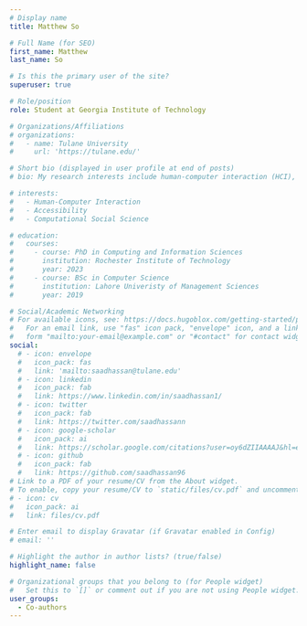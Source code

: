 ```yaml
---
# Display name
title: Matthew So

# Full Name (for SEO)
first_name: Matthew
last_name: So

# Is this the primary user of the site?
superuser: true

# Role/position
role: Student at Georgia Institute of Technology

# Organizations/Affiliations
# organizations:
#   - name: Tulane University
#     url: 'https://tulane.edu/'

# Short bio (displayed in user profile at end of posts)
# bio: My research interests include human-computer interaction (HCI), accessibility, and computational social science.

# interests:
#   - Human-Computer Interaction
#   - Accessibility
#   - Computational Social Science

# education:
#   courses:
#     - course: PhD in Computing and Information Sciences
#       institution: Rochester Institute of Technology
#       year: 2023
#     - course: BSc in Computer Science
#       institution: Lahore Univeristy of Management Sciences
#       year: 2019

# Social/Academic Networking
# For available icons, see: https://docs.hugoblox.com/getting-started/page-builder/#icons
#   For an email link, use "fas" icon pack, "envelope" icon, and a link in the
#   form "mailto:your-email@example.com" or "#contact" for contact widget.
social:
  # - icon: envelope
  #   icon_pack: fas
  #   link: 'mailto:saadhassan@tulane.edu'
  # - icon: linkedin
  #   icon_pack: fab
  #   link: https://www.linkedin.com/in/saadhassan1/
  # - icon: twitter
  #   icon_pack: fab
  #   link: https://twitter.com/saadhassann
  # - icon: google-scholar
  #   icon_pack: ai
  #   link: https://scholar.google.com/citations?user=oy6dZIIAAAAJ&hl=en
  # - icon: github
  #   icon_pack: fab
  #   link: https://github.com/saadhassan96
# Link to a PDF of your resume/CV from the About widget.
# To enable, copy your resume/CV to `static/files/cv.pdf` and uncomment the lines below.
# - icon: cv
#   icon_pack: ai
#   link: files/cv.pdf

# Enter email to display Gravatar (if Gravatar enabled in Config)
# email: ''

# Highlight the author in author lists? (true/false)
highlight_name: false

# Organizational groups that you belong to (for People widget)
#   Set this to `[]` or comment out if you are not using People widget.
user_groups:
  - Co-authors
---
```


